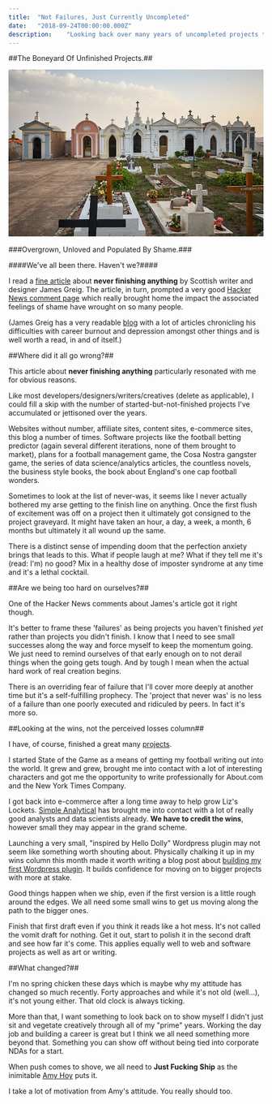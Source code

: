 ```yaml
---
title:  "Not Failures, Just Currently Uncompleted"
date:   "2018-09-24T00:00:00.000Z"
description:    "Looking back over many years of uncompleted projects to find the successes instead of perceived failures."
---
```

##The Boneyard Of Unfinished Projects.##

![Graveyard](./graveyard.jpg)

###Overgrown, Unloved and Populated By Shame.###

####We've all been there. Haven't we?####

I read a [fine article](https://greig.cc/i-never-finish-anyth/) about **never finishing anything** by Scottish writer and designer James Greig. The article, in turn, prompted a very good [Hacker News comment page](https://news.ycombinator.com/item?id=7075537) which really brought home the impact the associated feelings of shame have wrought on so many people.

(James Greig has a very readable [blog](https://www.greig.cc) with a lot of articles chronicling his difficulties with career burnout and depression amongst other things and is well worth a read, in and of itself.)

##Where did it all go wrong?##

This article about **never finishing anything** particularly resonated with me for obvious reasons.

Like most developers/designers/writers/creatives (delete as applicable), I could fill a skip with the number of started-but-not-finished projects I've accumulated or jettisoned over the years.

Websites without number, affiliate sites, content sites, e-commerce sites, this blog a number of times. Software projects like the football betting predictor (again several different iterations, none of them brought to market), plans for a football management game, the Cosa Nostra gangster game, the series of data science/analytics articles, the countless novels, the business style books, the book about England's one cap football wonders.

Sometimes to look at the list of never-was, it seems like I never actually bothered my arse getting to the finish line on anything. Once the first flush of excitement was off on a project then it ultimately got consigned to the project graveyard. It might have taken an hour, a day, a week, a month, 6 months but ultimately it all wound up the same.

There is a distinct sense of impending doom that the perfection anxiety brings that leads to this. What if people laugh at me? What if they tell me it's (read: I'm) no good? Mix in a healthy dose of imposter syndrome at any time and it's a lethal cocktail.

##Are we being too hard on ourselves?##

One of the Hacker News comments about James's article got it right though.

It's better to frame these 'failures' as being projects you haven't finished *yet* rather than projects you didn't finish. I know that I need to see small successes along the way and force myself to keep the momentum going. We just need to remind ourselves of that early enough on to not derail things when the going gets tough. And by tough I mean when the actual hard work of real creation begins.

There is an overriding fear of failure that I'll cover more deeply at another time but it's a self-fulfilling prophecy. The 'project that never was' is no less of a failure than one poorly executed and ridiculed by peers. In fact it's more so.

##Looking at the wins, not the perceived losses column##

I have, of course, finished a great many [projects](https://alanhylands.com/projects/).

I started State of the Game as a means of getting my football writing out into the world. It grew and grew, brought me into contact with a lot of interesting characters and got me the opportunity to write professionally for About.com and the New York Times Company.

I got back into e-commerce after a long time away to help grow Liz's Lockets. [Simple Analytical](https://simpleanalytical.com) has brought me into contact with a lot of really good analysts and data scientists already. **We have to credit the wins**, however small they may appear in the grand scheme.

Launching a very small, "inspired by Hello Dolly" Wordpress plugin may not seem like something worth shouting about. Physically chalking it up in my wins column this month made it worth writing a blog post about [building my first Wordpress plugin](https://alanhylands.com/building-my-first-wordpress-plugin/). It builds confidence for moving on to bigger projects with more at stake.

Good things happen when we ship, even if the first version is a little rough around the edges. We all need some small wins to get us moving along the path to the bigger ones.

Finish that first draft even if you think it reads like a hot mess. It's not called the vomit draft for nothing. Get it out, start to polish it in the second draft and see how far it's come. This applies equally well to web and software projects as well as art or writing.

##What changed?##

I'm no spring chicken these days which is maybe why my attitude has changed so much recently. Forty approaches and while it's not old (well...), it's not young either. That old clock is always ticking.

More than that, I want something to look back on to show myself I didn't just sit and vegetate creatively through all of my "prime" years. Working the day job and building a career is great but I think we all need something more beyond that. Something you can show off without being tied into corporate NDAs for a start.

When push comes to shove, we all need to **Just Fucking Ship** as the inimitable [Amy Hoy](https://stackingthebricks.com/just-fucking-ship/) puts it.

I take a lot of motivation from Amy's attitude. You really should too.